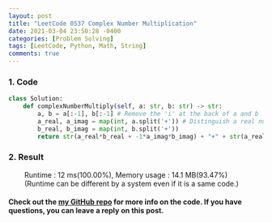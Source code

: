 ```yaml
---
layout: post
title: "LeetCode 0537 Complex Number Multiplication"
date: 2021-03-04 23:50:28 -0400
categories: [Problem Solving]
tags: [LeetCode, Python, Math, String]
comments: true
---
```


### 1. Code
```python
class Solution:
    def complexNumberMultiply(self, a: str, b: str) -> str:
        a, b = a[:-1], b[:-1] # Remove the 'i' at the back of a and b
        a_real, a_imag = map(int, a.split('+')) # Distinguish a real number from a imaginary number
        b_real, b_imag = map(int, b.split('+'))
        return str(a_real*b_real + -1*a_imag*b_imag) + "+" + str(a_real*b_imag + b_real*a_imag) + "i"
```

### 2. Result
&nbsp;&nbsp;&nbsp;&nbsp;&nbsp;&nbsp;&nbsp;&nbsp;Runtime : 12 ms(100.00%), Memory usage : 14.1 MB(93.47%)  
&nbsp;&nbsp;&nbsp;&nbsp;&nbsp;&nbsp;&nbsp;&nbsp;(Runtime can be different by a system even if it is a same code.)

#### Check out the [my GitHub repo][hyuk-gh] for more info on the code. If you have questions, you can leave a reply on this post.
[hyuk-gh]: https://github.com/dlgur1994/StudyAlgorithms
